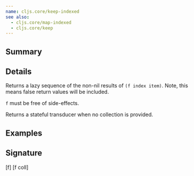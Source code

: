 ```yaml
---
name: cljs.core/keep-indexed
see also:
  - cljs.core/map-indexed
  - cljs.core/keep
---
```


## Summary

## Details

Returns a lazy sequence of the non-nil results of `(f index item)`. Note, this
means false return values will be included.

`f` must be free of side-effects.

Returns a stateful transducer when no collection is provided.

## Examples

## Signature
[f]
[f coll]
